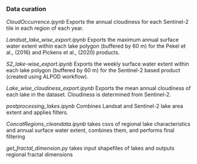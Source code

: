 ### Data curation 
_CloudOccurrence.ipynb_ Exports the annual cloudiness for each Sentinel-2 tile in each region of each year.

_Landsat_lake_wise_export.ipynb_ Exports the maximum annual surface water extent within each lake polygon (buffered by 60 m) for the Pekel et al., (2016) and Pickens et al., (2020) products.

_S2_lake-wise_export.ipynb_ Exports the weekly surface water extent within each lake polygon (buffered by 60 m) for the Sentinel-2 based product (created using ALPOD workflow).

_Lake_wise_cloudiness_export.ipynb_ Exports the mean annual cloudiness of each lake in the dataset. Cloudiness is determined from Sentinel-2.

_postprocessing_lakes.ipynb_ Combines Landsat and Sentinel-2 lake area extent and applies filters. 

_ConcatRegions_cleandata.ipynb_ takes csvs of regional lake characteristics and annual surface water extent, combines them, and performs final filtering

_get_fractal_dimension.py_ takes input shapefiles of lakes and outputs regional fractal dimensions  

